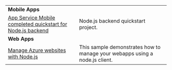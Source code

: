 | | |
|---|---|
| **Mobile Apps** ||
| [App Service Mobile completed quickstart for Node.js backend](https://azure.microsoft.com/en-us/resources/samples/app-service-mobile-nodejs-backend-quickstart/) | Node.js backend quickstart project. |
| **Web Apps** ||
| [Manage Azure websites with Node.js](https://azure.microsoft.com/en-us/resources/samples/app-service-web-nodejs-manage/) | This sample demonstrates how to manage your webapps using a node.js client. |
